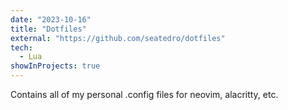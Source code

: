 ```yaml
---
date: "2023-10-16"
title: "Dotfiles"
external: "https://github.com/seatedro/dotfiles"
tech:
  - Lua
showInProjects: true
---
```


Contains all of my personal .config files for neovim, alacritty, etc.
